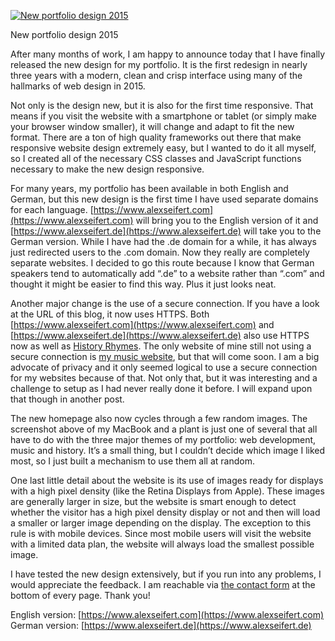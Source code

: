 [![New portfolio design 2015](ascom-new-design.jpg)](https://i0.wp.com/blog.alexseifert.com/wp-content/uploads/2015/02/ascom-new-design.jpg?ssl=1)

New portfolio design 2015

After many months of work, I am happy to announce today that I have finally released the new design for my portfolio. It is the first redesign in nearly three years with a modern, clean and crisp interface using many of the hallmarks of web design in 2015.

Not only is the design new, but it is also for the first time responsive. That means if you visit the website with a smartphone or tablet (or simply make your browser window smaller), it will change and adapt to fit the new format. There are a ton of high quality frameworks out there that make responsive website design extremely easy, but I wanted to do it all myself, so I created all of the necessary CSS classes and JavaScript functions necessary to make the new design responsive.

For many years, my portfolio has been available in both English and German, but this new design is the first time I have used separate domains for each language. [https://www.alexseifert.com](https://www.alexseifert.com) will bring you to the English version of it and [https://www.alexseifert.de](https://www.alexseifert.de) will take you to the German version. While I have had the .de domain for a while, it has always just redirected users to the .com domain. Now they really are completely separate websites. I decided to go this route because I know that German speakers tend to automatically add “.de” to a website rather than “.com” and thought it might be easier to find this way. Plus it just looks neat.

Another major change is the use of a secure connection. If you have a look at the URL of this blog, it now uses HTTPS. Both [https://www.alexseifert.com](https://www.alexseifert.com) and [https://www.alexseifert.de](https://www.alexseifert.de) also use HTTPS now as well as [History Rhymes](https://www.historyrhymes.info). The only website of mine still not using a secure connection is [my music website](http://www.alexseifertmusic.com), but that will come soon. I am a big advocate of privacy and it only seemed logical to use a secure connection for my websites because of that. Not only that, but it was interesting and a challenge to setup as I had never really done it before. I will expand upon that though in another post.

The new homepage also now cycles through a few random images. The screenshot above of my MacBook and a plant is just one of several that all have to do with the three major themes of my portfolio: web development, music and history. It’s a small thing, but I couldn’t decide which image I liked most, so I just built a mechanism to use them all at random.

One last little detail about the website is its use of images ready for displays with a high pixel density (like the Retina Displays from Apple). These images are generally larger in size, but the website is smart enough to detect whether the visitor has a high pixel density display or not and then will load a smaller or larger image depending on the display. The exception to this rule is with mobile devices. Since most mobile users will visit the website with a limited data plan, the website will always load the smallest possible image.

I have tested the new design extensively, but if you run into any problems, I would appreciate the feedback. I am reachable via [the contact form](#!) at the bottom of every page. Thank you!

English version: [https://www.alexseifert.com](https://www.alexseifert.com)  
German version: [https://www.alexseifert.de](https://www.alexseifert.de)